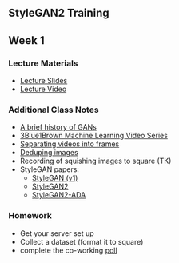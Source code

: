 ## StyleGAN2 Training

## Week 1

### Lecture Materials
- [Lecture Slides](https://docs.google.com/presentation/d/1fU_vonwmaqH4iBJZo6CfqXZ4aJQz02IVIfIrCyM_Ua0/edit?usp=sharing)
- [Lecture Video](https://youtu.be/DVXX0tmVyco)

### Additional Class Notes
- [A brief history of GANs](https://www.youtube.com/watch?v=0d2WsXtQHR8)
- [3Blue1Brown Machine Learning Video Series](https://www.youtube.com/playlist?list=PLZHQObOWTQDNU6R1_67000Dx_ZCJB-3pi)
- [Separating videos into frames](https://www.youtube.com/watch?v=ck11jOVYlIw)
- [Deduping images](https://www.youtube.com/watch?v=KsIauWHwZFs)
- Recording of squishing images to square (TK)
- StyleGAN papers:
  - [StyleGAN (v1)](https://arxiv.org/abs/1812.04948)
  - [StyleGAN2](https://arxiv.org/pdf/1912.04958.pdf)
  - [StyleGAN2-ADA](https://arxiv.org/pdf/2006.06676.pdf)

### Homework
- Get your server set up
- Collect a dataset (format it to square)
- complete the co-working [poll](http://whenisgood.net/jsimqxp)
